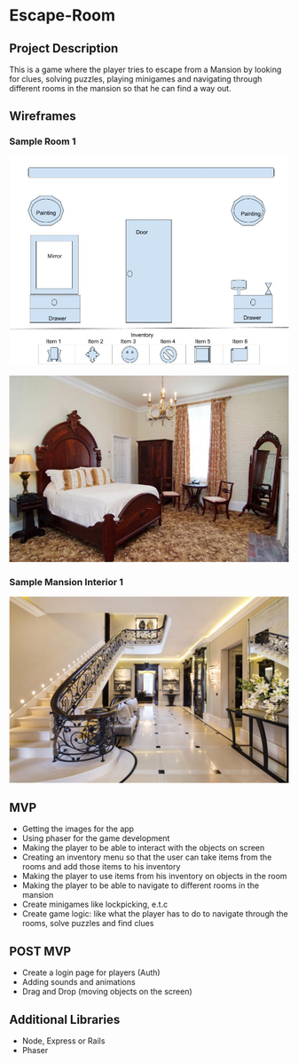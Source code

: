 # Escape-Room

## Project Description
This is a game where the player tries to escape from a Mansion by looking for clues, solving puzzles, playing minigames and navigating through different rooms in the mansion so that he can find a way out.

## Wireframes
### Sample Room 1
![](./wireframes/Sample_Wireframe_Room_1.jpg)

![](./wireframes/sample_room_1.jpg)

### Sample Mansion Interior 1
![](./wireframes/sample_masion_interior_1.jpg)

## MVP
- Getting the images for the app
- Using phaser for the game development
- Making the player to be able to interact with the objects on screen
- Creating an inventory menu so that the user can take items from the rooms and add those items to his inventory
- Making the player to use items from his inventory on objects in the room
- Making the player to be able to navigate to different rooms in the mansion
- Create minigames like lockpicking, e.t.c
- Create game logic: like what the player has to do to navigate through the rooms, solve puzzles and find clues

## POST MVP
- Create a login page for players (Auth)
- Adding sounds and animations
- Drag and Drop (moving objects on the screen)

## Additional Libraries
- Node, Express or Rails
- Phaser
